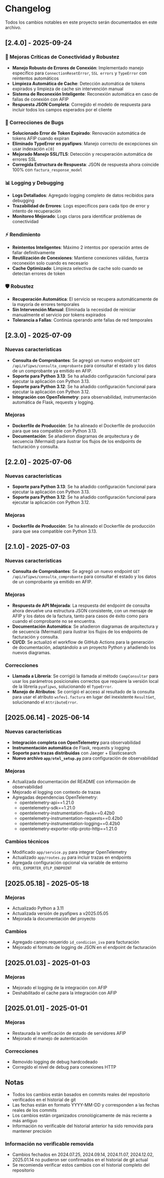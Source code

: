 # Changelog

Todos los cambios notables en este proyecto serán documentados en este archivo.

## [2.4.0] - 2025-09-24

### 🚀 Mejoras Críticas de Conectividad y Robustez
- **Manejo Robusto de Errores de Conexión**: Implementado manejo específico para `ConnectionResetError`, `SSL errors` y `TypeError` con reintentos automáticos
- **Limpieza Automática de Cache**: Detección automática de tokens expirados y limpieza de cache sin intervención manual
- **Sistema de Reconexión Inteligente**: Reconexión automática en caso de fallas de conexión con AFIP
- **Respuesta JSON Completa**: Corregido el modelo de respuesta para incluir todos los campos esperados por el cliente

### 🔧 Correcciones de Bugs
- **Solucionado Error de Token Expirado**: Renovación automática de tokens AFIP cuando expiran
- **Eliminado TypeError en pyafipws**: Manejo correcto de excepciones sin usar indexación `e[0]`
- **Mejorado Manejo SSL/TLS**: Detección y recuperación automática de errores SSL
- **Corregida Estructura de Respuesta**: JSON de respuesta ahora coincide 100% con `factura_response_model`

### 📊 Logging y Debugging
- **Logs Detallados**: Agregado logging completo de datos recibidos para debugging
- **Trazabilidad de Errores**: Logs específicos para cada tipo de error y intento de recuperación
- **Monitoreo Mejorado**: Logs claros para identificar problemas de conectividad

### ⚡ Rendimiento
- **Reintentos Inteligentes**: Máximo 2 intentos por operación antes de fallar definitivamente  
- **Reutilización de Conexiones**: Mantiene conexiones válidas, fuerza reconexión solo cuando es necesario
- **Cache Optimizado**: Limpieza selectiva de cache solo cuando se detectan errores de token

### 🛡️ Robustez
- **Recuperación Automática**: El servicio se recupera automáticamente de la mayoría de errores temporales
- **Sin Intervención Manual**: Eliminada la necesidad de reiniciar manualmente el servicio por tokens expirados
- **Tolerancia a Fallas**: Continúa operando ante fallas de red temporales

## [2.3.0] - 2025-07-09

### Nuevas características
- **Consulta de Comprobantes**: Se agregó un nuevo endpoint `GET /api/afipws/consulta_comprobante` para consultar el estado y los datos de un comprobante ya emitido en AFIP.
- **Soporte para Python 3.13**: Se ha añadido configuración funcional para ejecutar la aplicación con Python 3.13.
- **Soporte para Python 3.12**: Se ha añadido configuración funcional para ejecutar la aplicación con Python 3.12.
- **Integración con OpenTelemetry**: para observabilidad, instrumentación automática de Flask, requests y logging.

### Mejoras
- **Dockerfile de Producción**: Se ha alineado el Dockerfile de producción para que sea compatible con Python 3.13.
- **Documentación**: Se añadieron diagramas de arquitectura y de secuencia (Mermaid) para ilustrar los flujos de los endpoints de facturación y consulta.

## [2.2.0] - 2025-07-06

### Nuevas características
- **Soporte para Python 3.13**: Se ha añadido configuración funcional para ejecutar la aplicación con Python 3.13.
- **Soporte para Python 3.12**: Se ha añadido configuración funcional para ejecutar la aplicación con Python 3.12.

### Mejoras
- **Dockerfile de Producción**: Se ha alineado el Dockerfile de producción para que sea compatible con Python 3.13.

## [2.1.0] - 2025-07-03

### Nuevas características
- **Consulta de Comprobantes**: Se agregó un nuevo endpoint `GET /api/afipws/consulta_comprobante` para consultar el estado y los datos de un comprobante ya emitido en AFIP.

### Mejoras
- **Respuesta de API Mejorada**: La respuesta del endpoint de consulta ahora devuelve una estructura JSON consistente, con un mensaje de AFIP y los datos de la factura, tanto para casos de éxito como para cuando el comprobante no se encuentra.
- **Documentación Automática**: Se añadieron diagramas de arquitectura y de secuencia (Mermaid) para ilustrar los flujos de los endpoints de facturación y consulta.
- **CI/CD**: Se actualizó el workflow de GitHub Actions para la generación de documentación, adaptándolo a un proyecto Python y añadiendo los nuevos diagramas.

### Correcciones
- **Llamada a Librería**: Se corrigió la llamada al método `CompConsultar` para usar los parámetros posicionales correctos que requiere la versión local de la librería `pyafipws`, solucionando el `TypeError`.
- **Manejo de Atributos**: Se corrigió el acceso al resultado de la consulta para usar el atributo `wsfev1.factura` en lugar del inexistente `ResultGet`, solucionando el `AttributeError`.

## [2025.06.14] - 2025-06-14

### Nuevas características
- **Integración completa con OpenTelemetry** para observabilidad
- **Instrumentación automática** de Flask, requests y logging
- **Soporte para trazas distribuidas** con Jaeger + Elasticsearch
- **Nuevo archivo `app/otel_setup.py`** para configuración de observabilidad

### Mejoras
- Actualizada documentación del README con información de observabilidad
- Mejorado el logging con contexto de trazas
- Agregadas dependencias OpenTelemetry:
  - opentelemetry-api==1.21.0
  - opentelemetry-sdk==1.21.0
  - opentelemetry-instrumentation-flask==0.42b0
  - opentelemetry-instrumentation-requests==0.42b0
  - opentelemetry-instrumentation-logging==0.42b0
  - opentelemetry-exporter-otlp-proto-http==1.21.0

### Cambios técnicos
- Modificado `app/service.py` para integrar OpenTelemetry
- Actualizado `app/routes.py` para incluir trazas en endpoints
- Agregada configuración opcional via variable de entorno `OTEL_EXPORTER_OTLP_ENDPOINT`

## [2025.05.18] - 2025-05-18

### Mejoras
- Actualizado Python a 3.11
- Actualizada versión de pyafipws a v2025.05.05
- Mejorada la documentación del proyecto

### Cambios
- Agregado campo requerido `id_condicion_iva` para facturación
- Mejorado el formato de logging de JSON en el endpoint de facturación

## [2025.01.03] - 2025-01-03

### Mejoras
- Mejorado el logging de la integración con AFIP
- Deshabilitado el cache para la integración con AFIP

## [2025.01.01] - 2025-01-01

### Mejoras
- Restaurada la verificación de estado de servidores AFIP
- Mejorado el manejo de autenticación

### Correcciones
- Removido logging de debug hardcodeado
- Corregido el nivel de debug para conexiones HTTP

## Notas
- Todos los cambios están basados en commits reales del repositorio verificados en el historial de git
- Las fechas están en formato YYYY-MM-DD y corresponden a las fechas reales de los commits
- Los cambios están organizados cronológicamente de más reciente a más antiguo
- Información no verificable del historial anterior ha sido removida para mantener precisión

### Información no verificable removida
- Cambios fechados en 2024.07.25, 2024.09.14, 2024.11.07, 2024.12.02, 2025.01.14 no pudieron ser confirmados en el historial de git actual
- Se recomienda verificar estos cambios con el historial completo del repositorio
